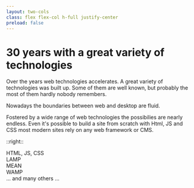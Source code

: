 ```yaml
---
layout: two-cols
class: flex flex-col h-full justify-center
preload: false
---
```


# 30 years with a great variety of technologies

Over the years web technologies accelerates. A great variety of technologies was built up. Some of them are well known, but probably the most of them hardly nobody remembers.

Nowadays the boundaries between web and desktop are fluid.

Fostered by a wide range of web technologies the possibilies are nearly endless. Even it's possible to build a site from scratch with Html, JS and CSS most modern sites rely on any web framework or CMS.

::right::

<div class="flex flex-col h-full justify-center p-4 text-blue-900">
  <div class="absolute top-0 text-6xl font-bold"
    v-motion
    :initial="{ x: -1000, y:0, opacity: 0, scale: 2, rotate: 100 }"
    :enter="{ x: 30, y: 100, opacity: 0.8, scale: 1, rotate: 0, transition: { delay: 500, duration: 1000 } }"
    >
    HTML, JS, CSS
  </div>
  <div class="absolute top-0 text-5xl font-bold"
    v-motion
    :initial="{ x: 1000, y:1000, opacity: 0, scale: 2, rotate: 100 }"
    :enter="{ x: 200, y: 220, opacity: 0.8, scale: 1, rotate: 0, transition: { delay: 500, duration: 1000 } }"
    >
    LAMP
  </div>
  <div class="absolute top-0 text-4xl font-bold"
    v-motion
    :initial="{ x: 100, y:-100, opacity: 0, scale: 2, rotate: 100 }"
    :enter="{ x: 300, y: 320, opacity: 0.8, scale: 1, rotate: 0, transition: { delay: 500, duration: 1000 } }"
    >
    MEAN
  </div>
  <div class="absolute top-0 text-3xl font-bold"
    v-motion
    :initial="{ x: 500, y:-100, opacity: 0, scale: 2, rotate: 100 }"
    :enter="{ x: 50, y: 360, opacity: 0.8, scale: 1, rotate: 0, transition: { delay: 500, duration: 1000 } }"
    >
    WAMP
  </div>
  <div class="absolute top-0 text-2xl font-bold"
    v-motion
    :initial="{ x: 0, y:1000, opacity: 0, scale: 2, rotate: 100 }"
    :enter="{ x: 50, y: 440, opacity: 0.8, scale: 1, rotate: 0, transition: { delay: 500, duration: 1000 } }"
    >
    ... and many others ...
  </div>
</div>

<Footer
  title="IONOS SE"
  :social="[
    { type: 'gh', username: 'ionos-deploy-now' }
  ]"
/>

<!--
-->
